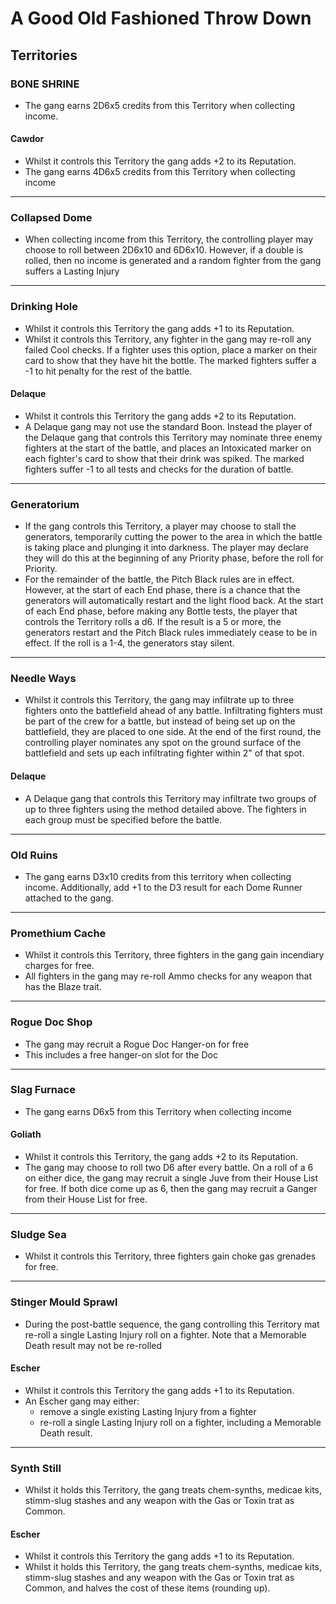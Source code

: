 # A Good Old Fashioned Throw Down

## Territories

### BONE SHRINE
- The gang earns 2D6x5 credits from this Territory when collecting income.
#### Cawdor
- Whilst it controls this Territory the gang adds +2 to its Reputation.
- The gang earns 4D6x5 credits from this Territory when collecting income

----

### Collapsed Dome
- When collecting income from this Territory, the controlling player may choose to roll between 2D6x10 and 6D6x10. However, if a double is rolled, then no income is generated and a random fighter from the gang suffers a Lasting Injury

----

### Drinking Hole
- Whilst it controls this Territory the gang adds +1 to its Reputation.
- Whilst it controls this Territory, any fighter in the gang may re-roll any failed Cool checks. If a fighter uses this option, place a marker on their card to show that they have hit the bottle. The marked fighters suffer a -1 to hit penalty for the rest of the battle.
#### Delaque
- Whilst it controls this Territory the gang adds +2 to its Reputation.
- A Delaque gang may not use the standard Boon. Instead the player of the Delaque gang that controls this Territory may nominate three enemy fighters at the start of the battle, and places an Intoxicated marker on each fighter's card to show that their drink was spiked. The marked fighters suffer -1 to all tests and checks for the duration of battle.

----

### Generatorium
- If the gang controls this Territory, a player may choose to stall the generators, temporarily cutting the power to the area in which the battle is taking place and plunging it into darkness. The player may declare they will do this at the beginning of any Priority phase, before the roll for Priority.
- For the remainder of the battle, the Pitch Black rules are in effect. However, at the start of each End phase, there is a chance that the generators will automatically restart and the light flood back. At the start of each End phase, before making any Bottle tests, the player that controls the Territory rolls a d6. If the result is a 5 or more, the generators restart and the Pitch Black rules immediately cease to be in effect. If the roll is a 1-4, the generators stay silent.

----

### Needle Ways
- Whilst it controls this Territory, the gang may infiltrate up to three fighters onto the battlefield ahead of any battle. Infiltrating fighters must be part of the crew for a battle, but instead of being set up on the battlefield, they are placed to one side. At the end of the first round, the controlling player nominates any spot on the ground surface of the battlefield and sets up each infiltrating fighter within 2" of that spot.
#### Delaque
- A Delaque gang that controls this Territory may infiltrate two groups of up to three fighters using the method detailed above. The fighters in each group must be specified before the battle.

----

### Old Ruins
- The gang earns D3x10 credits from this territory when collecting income. Additionally, add +1 to the D3 result for each Dome Runner attached to the gang.

----

### Promethium Cache
- Whilst it controls this Territory, three fighters in the gang gain incendiary charges for free.
- All fighters in the gang may re-roll Ammo checks for any weapon that has the Blaze trait.

----

### Rogue Doc Shop
- The gang may recruit a Rogue Doc Hanger-on for free
- This includes a free hanger-on slot for the Doc

----

### Slag Furnace
- The gang earns D6x5 from this Territory when collecting income
#### Goliath
- Whilst it controls this Territory, the gang adds +2 to its Reputation.
- The gang may choose to roll two D6 after every battle. On a roll of a 6 on either dice, the gang may recruit a single Juve from their House List for free. If both dice come up as 6, then the gang may recruit a Ganger from their House List for free.

----

### Sludge Sea
- Whilst it controls this Territory, three fighters gain choke gas grenades for free.

----

### Stinger Mould Sprawl
- During the post-battle sequence, the gang controlling this Territory mat re-roll a single Lasting Injury roll on a fighter. Note that a Memorable Death result may not be re-rolled
#### Escher
- Whilst it controls this Territory the gang adds +1 to its Reputation.
- An Escher gang may either:
    - remove a single existing Lasting Injury from a fighter
    - re-roll a single Lasting Injury roll on a fighter, including a Memorable Death result.

----

### Synth Still
- Whilst it holds this Territory, the gang treats chem-synths, medicae kits, stimm-slug stashes and any weapon with the Gas or Toxin trat as Common.
#### Escher
- Whilst it controls this Territory the gang adds +1 to its Reputation.
- Whilst it holds this Territory, the gang treats chem-synths, medicae kits, stimm-slug stashes and any weapon with the Gas or Toxin trat as Common, and halves the cost of these items (rounding up).